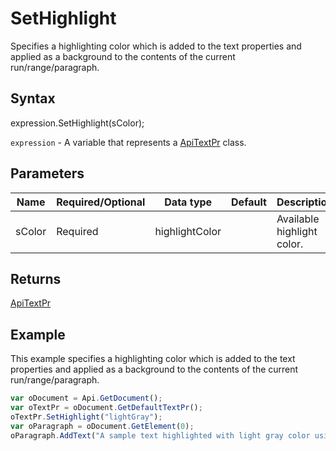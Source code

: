 # SetHighlight

Specifies a highlighting color which is added to the text properties and applied as a background to the contents of the current run/range/paragraph.

## Syntax

expression.SetHighlight(sColor);

`expression` - A variable that represents a [ApiTextPr](../ApiTextPr.md) class.

## Parameters

| **Name** | **Required/Optional** | **Data type** | **Default** | **Description** |
| ------------- | ------------- | ------------- | ------------- | ------------- |
| sColor | Required | highlightColor |  | Available highlight color. |

## Returns

[ApiTextPr](../../ApiTextPr/ApiTextPr.md)

## Example

This example specifies a highlighting color which is added to the text properties and applied as a background to the contents of the current run/range/paragraph.

```javascript
var oDocument = Api.GetDocument();
var oTextPr = oDocument.GetDefaultTextPr();
oTextPr.SetHighlight("lightGray");
var oParagraph = oDocument.GetElement(0);
oParagraph.AddText("A sample text highlighted with light gray color using the text properties.");
```
